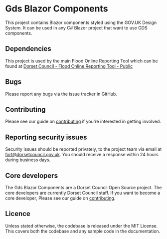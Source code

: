 # Gds Blazor Components

This project contains Blazor components styled using the GOV.UK Design System. It can be used in any C# Blazor project that want to use GDS components.

## Dependencies

This project is used by the main Flood Online Reporting Tool which can be found at [Dorset Council - Flood Online Reporting Tool - Public](https://github.com/Dorset-Council-UK/FloodOnlineReportingTool.Public)

## Bugs

Please report any bugs via the issue tracker in GitHub.

## Contributing

Please see our guide on [contributing](CONTRIBUTING.md) if you're interested in getting involved.

## Reporting security issues

Security issues should be reported privately, to the project team via email at [fort@dorsetcouncil.gov.uk](mailto:fort@dorsetcouncil.gov.uk). You should receive a response within 24 hours during business days.

## Core developers

The Gds Blazor Components are a Dorset Council Open Source project. The core developers are currently Dorset Council staff. If you want to become a core developer, Please see our guide on [contributing](CONTRIBUTING.md).

## Licence

Unless stated otherwise, the codebase is released under the MIT License. This covers both the codebase and any sample code in the documentation.